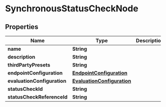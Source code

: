 
# SynchronousStatusCheckNode

## Properties
Name | Type | Description | Notes
------------ | ------------- | ------------- | -------------
**name** | **String** |  |  [optional]
**description** | **String** |  |  [optional]
**thirdPartyPresets** | **String** |  |  [optional]
**endpointConfiguration** | [**EndpointConfiguration**](EndpointConfiguration.md) |  |  [optional]
**evaluationConfiguration** | [**EvaluationConfiguration**](EvaluationConfiguration.md) |  |  [optional]
**statusCheckId** | **String** |  |  [optional]
**statusCheckReferenceId** | **String** |  |  [optional]



